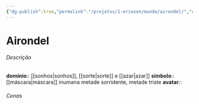 ```yaml
---
{"dg-publish":true,"permalink":"/projetos/1-oriesen/mundo/airondel/","dgHomeLink":true,"dgPassFrontmatter":false}
---
```



# Airondel

###### Descrição
**domínio**:: [[sonhos|sonhos]], [[sorte|sorte]] e [[azar|azar]]
**símbolo**:: [[máscara|máscara]] inumana metade sorridente, metade triste
**avatar**:: 


###### Cenas

